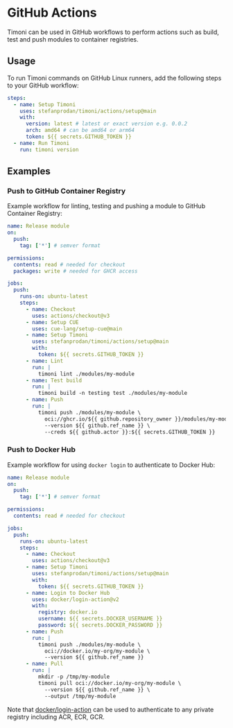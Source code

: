 # GitHub Actions

Timoni can be used in GitHub workflows to perform actions
such as build, test and push modules to container registries.

## Usage

To run Timoni commands on GitHub Linux runners,
add the following steps to your GitHub workflow:

```yaml
steps:
  - name: Setup Timoni
    uses: stefanprodan/timoni/actions/setup@main
    with:
      version: latest # latest or exact version e.g. 0.0.2
      arch: amd64 # can be amd64 or arm64
      token: ${{ secrets.GITHUB_TOKEN }}
  - name: Run Timoni
    run: timoni version
```

## Examples

### Push to GitHub Container Registry

Example workflow for linting, testing and pushing a module to GitHub Container Registry:

```yaml
name: Release module
on:
  push:
    tag: ['*'] # semver format

permissions:
  contents: read # needed for checkout
  packages: write # needed for GHCR access

jobs:
  push:
    runs-on: ubuntu-latest
    steps:
      - name: Checkout
        uses: actions/checkout@v3
      - name: Setup CUE
        uses: cue-lang/setup-cue@main
      - name: Setup Timoni
        uses: stefanprodan/timoni/actions/setup@main
        with:
          token: ${{ secrets.GITHUB_TOKEN }}
      - name: Lint
        run: |
          timoni lint ./modules/my-module
      - name: Test build
        run: |
          timoni build -n testing test ./modules/my-module
      - name: Push
        run: |
          timoni push ./modules/my-module \
            oci://ghcr.io/${{ github.repository_owner }}/modules/my-module \
          	--version ${{ github.ref_name }} \
            --creds ${{ github.actor }}:${{ secrets.GITHUB_TOKEN }}
```

### Push to Docker Hub

Example workflow for using `docker login` to authenticate to Docker Hub:

```yaml
name: Release module
on:
  push:
    tag: ['*'] # semver format

permissions:
  contents: read # needed for checkout

jobs:
  push:
    runs-on: ubuntu-latest
    steps:
      - name: Checkout
        uses: actions/checkout@v3
      - name: Setup Timoni
        uses: stefanprodan/timoni/actions/setup@main
        with:
          token: ${{ secrets.GITHUB_TOKEN }}
      - name: Login to Docker Hub
        uses: docker/login-action@v2
        with:
          registry: docker.io
          username: ${{ secrets.DOCKER_USERNAME }}
          password: ${{ secrets.DOCKER_PASSWORD }}
      - name: Push
        run: |
          timoni push ./modules/my-module \
            oci://docker.io/my-org/my-module \
            --version ${{ github.ref_name }}
      - name: Pull
        run: |
          mkdir -p /tmp/my-module
          timoni pull oci://docker.io/my-org/my-module \
            --version ${{ github.ref_name }} \
            --output /tmp/my-module
```

Note that [docker/login-action](https://github.com/docker/login-action)
can be used to authenticate to any private registry including ACR, ECR, GCR.
